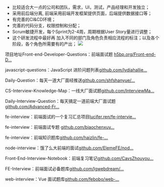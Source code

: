 - 比较适合大一点的公司和团队，需求，UI，测试，产品经理和开发独立；
- 采用前后端分离, 前端采用前端开发框架提供页面，后端提供数据接口等；
- 有完善的CI&CD环境；
- 完善的代码分支，权限控制和分配；
- Scrum敏捷开发，每个Sprint为2-4周，周期根据User Story量进行调整；
- 这个研发流程中最好再 加入不同的部门及角色负责相应流程的标注；以及各个阶段，各个角色所需要有的产出；
![](http://jimilee.tech/assets/img/dev_workflow.7a27d8cc.png)

项目地址Front-end-Developer-Questions：前端面试题 [h5bp.org/Front-end-D…](https://link.juejin.cn?target=https%3A%2F%2Fh5bp.org%2FFront-end-Developer-Interview-Questions%2F "https://h5bp.org/Front-end-Developer-Interview-Questions/")

javascript-questions：JavaScript 进阶问题列表[github.com/lydiahallie…](https://link.juejin.cn?target=https%3A%2F%2Fgithub.com%2Flydiahallie%2Fjavascript-questions "https://github.com/lydiahallie/javascript-questions")

Daily-Question：每天一道大厂面经推送[github.com/shfshanyue/…](https://link.juejin.cn?target=https%3A%2F%2Fgithub.com%2Fshfshanyue%2FDaily-Question "https://github.com/shfshanyue/Daily-Question")

CS-Interview-Knowledge-Map：一线大厂面试题[github.com/InterviewMa…](https://link.juejin.cn?target=https%3A%2F%2Fgithub.com%2FInterviewMap%2FCS-Interview-Knowledge-Map "https://github.com/InterviewMap/CS-Interview-Knowledge-Map")

Daily-Interview-Question：每天搞定一道前端大厂面试题[github.com/Advanced-Fr…](https://link.juejin.cn?target=https%3A%2F%2Fgithub.com%2FAdvanced-Frontend%2FDaily-Interview-Question "https://github.com/Advanced-Frontend/Daily-Interview-Question")

fe-interview：前端面试的一个复习汇总项目[lucifer.ren/fe-intervie…](https://link.juejin.cn?target=https%3A%2F%2Flucifer.ren%2Ffe-interview "https://lucifer.ren/fe-interview")

fe-interview：前端面试专题 [github.com/biaochenxuy…](https://link.juejin.cn?target=https%3A%2F%2Fgithub.com%2Fbiaochenxuying%2Fblog%2Fblob%2Fmaster%2Finterview%2Ffe-interview.md "https://github.com/biaochenxuying/blog/blob/master/interview/fe-interview.md")

fe-interview：前端知识题库[github.com/haizlin/fe-…](https://link.juejin.cn?target=https%3A%2F%2Fgithub.com%2Fhaizlin%2Ffe-interview "https://github.com/haizlin/fe-interview")

node-interview：饿了么大前端的面试[github.com/ElemeFE/nod…](https://link.juejin.cn?target=https%3A%2F%2Fgithub.com%2FElemeFE%2Fnode-interview%2Ftree%2Fmaster%2Fsections%2Fzh-cn "https://github.com/ElemeFE/node-interview/tree/master/sections/zh-cn")

Front-End-Interview-Notebook：前端复习笔记[github.com/CavsZhouyou…](https://link.juejin.cn?target=https%3A%2F%2Fgithub.com%2FCavsZhouyou%2FFront-End-Interview-Notebook "https://github.com/CavsZhouyou/Front-End-Interview-Notebook")

FE-Interview：前端面试必备题库[github.com/lgwebdream/…](https://link.juejin.cn?target=https%3A%2F%2Fgithub.com%2Flgwebdream%2FFE-Interview "https://github.com/lgwebdream/FE-Interview")

web-interview：Vue 面试题库[github.com/febobo/web-…](https://link.juejin.cn?target=https%3A%2F%2Fgithub.com%2Ffebobo%2Fweb-interview "https://github.com/febobo/web-interview")
